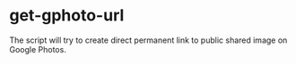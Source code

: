 # get-gphoto-url
The script will try to create direct permanent link to public shared image on Google Photos.

